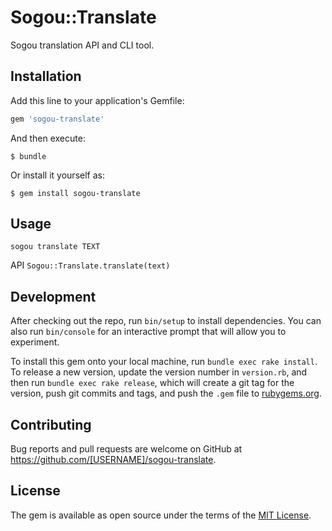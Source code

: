 # Sogou::Translate
Sogou translation API and CLI tool.

## Installation

Add this line to your application's Gemfile:

```ruby
gem 'sogou-translate'
```

And then execute:

    $ bundle

Or install it yourself as:

    $ gem install sogou-translate

## Usage

```
sogou translate TEXT
```

API `Sogou::Translate.translate(text)`

## Development

After checking out the repo, run `bin/setup` to install dependencies. You can also run `bin/console` for an interactive prompt that will allow you to experiment.

To install this gem onto your local machine, run `bundle exec rake install`. To release a new version, update the version number in `version.rb`, and then run `bundle exec rake release`, which will create a git tag for the version, push git commits and tags, and push the `.gem` file to [rubygems.org](https://rubygems.org).

## Contributing

Bug reports and pull requests are welcome on GitHub at https://github.com/[USERNAME]/sogou-translate.

## License

The gem is available as open source under the terms of the [MIT License](https://opensource.org/licenses/MIT).
